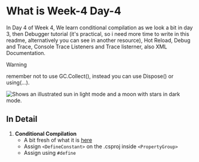 # What is Week-4 Day-4
In Day 4 of Week 4, We learn conditional compilation as we look a bit in day 3, then Debugger tutorial (it's practical, so i need more time to write in this readme, alternatively you can see in another resource), Hot Reload, Debug and Trace, Console Trace Listeners and Trace listerner, also XML Documentation.

> [!WARNING]
> remember not to use GC.Collect(), instead you can use Dispose() or using(...).

<picture>
  <source media="(prefers-color-scheme: dark)" srcset="https://user-images.githubusercontent.com/25423296/163456776-7f95b81a-f1ed-45f7-b7ab-8fa810d529fa.png">
  <source media="(prefers-color-scheme: light)" srcset="https://user-images.githubusercontent.com/25423296/163456779-a8556205-d0a5-45e2-ac17-42d089e3c3f8.png">
  <img alt="Shows an illustrated sun in light mode and a moon with stars in dark mode." src="https://user-images.githubusercontent.com/25423296/163456779-a8556205-d0a5-45e2-ac17-42d089e3c3f8.png">
</picture>

## In Detail
1. **Conditional Compilation**
    * A bit fresh of what it is [here](https://github.com/ARidwanW/Bootcamp-SE-FMLX/tree/main/Week-4/Day-3#:~:text=In%20Detail-,Conditional%20Compilation,-it%27s%20define%20what)
    * Assign `<DefineConstant>` on the .csproj inside `<PropertyGroup>`
    * Assign using `#define`
